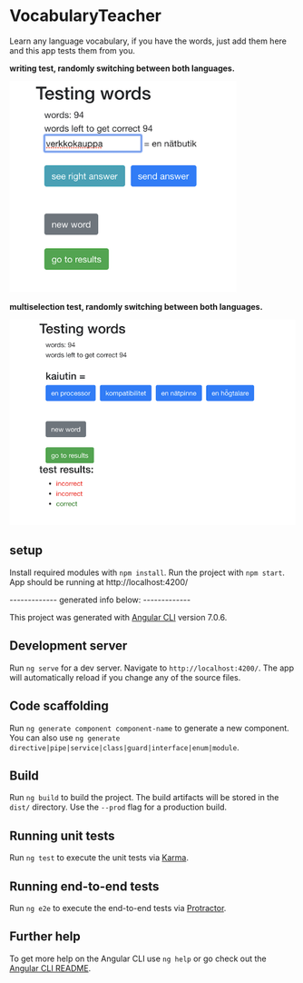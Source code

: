 # VocabularyTeacher

Learn any language vocabulary, if you have the words, just add them here and this app tests them from you.

**writing test, randomly switching between both languages.**

<img src="https://github.com/Crare/VocabularyTeacher/blob/master/src/assets/img/write_words.png" width="400">

**multiselection test, randomly switching between both languages.**

<img src="https://github.com/Crare/VocabularyTeacher/blob/master/src/assets/img/select_word.png" width="600">


## setup

Install required modules with `npm install`. Run the project with `npm start`. App should be running at http://localhost:4200/


------------- generated info below: -------------

This project was generated with [Angular CLI](https://github.com/angular/angular-cli) version 7.0.6.

## Development server

Run `ng serve` for a dev server. Navigate to `http://localhost:4200/`. The app will automatically reload if you change any of the source files.

## Code scaffolding

Run `ng generate component component-name` to generate a new component. You can also use `ng generate directive|pipe|service|class|guard|interface|enum|module`.

## Build

Run `ng build` to build the project. The build artifacts will be stored in the `dist/` directory. Use the `--prod` flag for a production build.

## Running unit tests

Run `ng test` to execute the unit tests via [Karma](https://karma-runner.github.io).

## Running end-to-end tests

Run `ng e2e` to execute the end-to-end tests via [Protractor](http://www.protractortest.org/).

## Further help

To get more help on the Angular CLI use `ng help` or go check out the [Angular CLI README](https://github.com/angular/angular-cli/blob/master/README.md).
